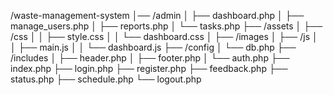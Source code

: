/waste-management-system
│── /admin
│   ├── dashboard.php
│   ├── manage_users.php
│   ├── reports.php
│   └── tasks.php
├── /assets
│   ├── /css
│   │   ├── style.css
│   │   └── dashboard.css
│   ├── /images
│   ├── /js
│   │   ├── main.js
│   │   └── dashboard.js
├── /config
│   └── db.php
├── /includes
│   ├── header.php
│   ├── footer.php
│   └── auth.php
├── index.php
├── login.php
├── register.php
├── feedback.php
├── status.php
├── schedule.php
└── logout.php